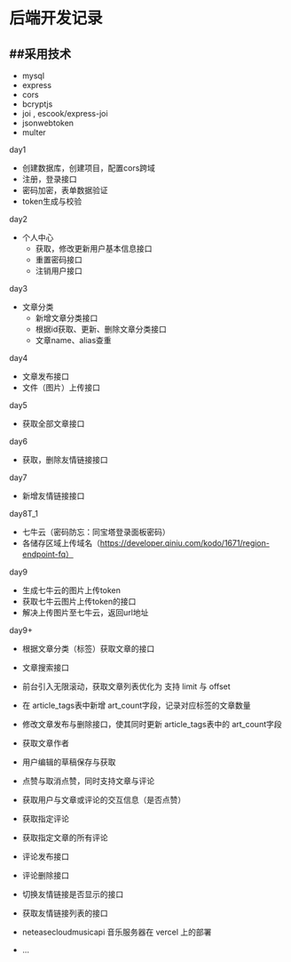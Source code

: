 # 后端开发记录

## ##采用技术

* mysql
* express
* cors
* bcryptjs
* joi , escook/express-joi
* jsonwebtoken
* multer

day1
* 创建数据库，创建项目，配置cors跨域
* 注册，登录接口
* 密码加密，表单数据验证
* token生成与校验

day2
* 个人中心
  - 获取，修改更新用户基本信息接口
  - 重置密码接口
  - 注销用户接口

day3
* 文章分类
  - 新增文章分类接口
  - 根据id获取、更新、删除文章分类接口
  - 文章name、alias查重

day4
* 文章发布接口
* 文件（图片）上传接口

day5 
* 获取全部文章接口

day6
* 获取，删除友情链接接口

day7
* 新增友情链接接口

day8T_1
* 七牛云（密码防忘：同宝塔登录面板密码）
* 各储存区域上传域名（https://developer.qiniu.com/kodo/1671/region-endpoint-fq）

day9
* 生成七牛云的图片上传token
* 获取七牛云图片上传token的接口
* 解决上传图片至七牛云，返回url地址

day9+
* 根据文章分类（标签）获取文章的接口

* 文章搜索接口

* 前台引入无限滚动，获取文章列表优化为 支持 limit 与 offset
* 在 article_tags表中新增 art_count字段，记录对应标签的文章数量
* 修改文章发布与删除接口，使其同时更新 article_tags表中的 art_count字段
* 获取文章作者
* 用户编辑的草稿保存与获取

* 点赞与取消点赞，同时支持文章与评论
* 获取用户与文章或评论的交互信息（是否点赞）
* 获取指定评论
* 获取指定文章的所有评论

* 评论发布接口
* 评论删除接口

* 切换友情链接是否显示的接口
* 获取友情链接列表的接口

* neteasecloudmusicapi 音乐服务器在 vercel 上的部署
* ...
